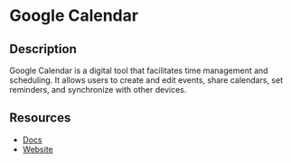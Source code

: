 # Google Calendar

## Description
Google Calendar is a digital tool that facilitates time management and scheduling. It allows users to create and edit events, share calendars, set reminders, and synchronize with other devices.

## Resources
* [Docs](https://developers.google.com/calendar/api/v3/reference)
* [Website](google.com)